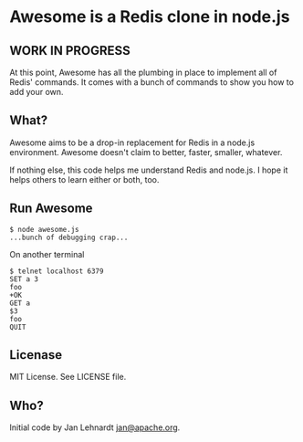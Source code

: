 # Awesome is a Redis clone in node.js

## WORK IN PROGRESS

At this point, Awesome has all the plumbing in place to implement all of Redis'
commands. It comes with a bunch of commands to show you how to add your own.

## What?

Awesome aims to be a drop-in replacement for Redis in a node.js environment. Awesome
doesn't claim to better, faster, smaller, whatever.

If nothing else, this code helps me understand Redis and node.js. I hope it helps
others to learn either or both, too.

## Run Awesome

    $ node awesome.js
    ...bunch of debugging crap...

On another terminal

    $ telnet localhost 6379
    SET a 3
    foo
    +OK
    GET a
    $3
    foo
    QUIT


## Licenase

MIT License. See LICENSE file.


## Who?

Initial code by Jan Lehnardt <jan@apache.org>.